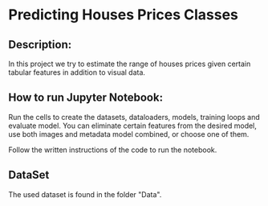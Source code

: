# Predicting Houses Prices Classes

## Description:
In this project we try to estimate the range of houses prices given certain tabular features in addition to visual data.

## How to run Jupyter Notebook:
Run the cells to create the datasets, dataloaders, models, training loops and evaluate model.
You can eliminate certain features from the desired model, use both images and metadata model combined, or choose one of them.

Follow the written instructions of the code to run the notebook.

## DataSet
The used dataset is found in the folder "Data".
